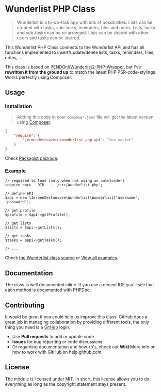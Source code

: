 # Wunderlist PHP Class

> Wunderlist is a to-do-task app with lots of possibilities. Lists can be created with tasks, sub-tasks, reminders, files and notes. Lists, tasks and sub-tasks can be re-arranged. Lists can be shared with other users and tasks can be starred.

This Wunderlist PHP Class connects to the Wunderlist API and has all functions implemented to insert/update/delete lists, tasks, reminders, files, notes, ...

This class is based on [PENDOnl/Wunderlist2-PHP-Wrapper](https://github.com/PENDOnl/Wunderlist2-PHP-Wrapper), but I've **rewritten it from the ground up** to match the latest PHP PSR-code-stylings. Works perfectly using Composer.

## Usage

### Installation

> Adding this code in your `composer.json` file will get the latest version using [Composer](https://getcomposer.org).
``` json
{
    "require": {
        "jeroendesloovere/wunderlist-php-api": "dev-master"
    }
}
```

Check [Packagist package](https://packagist.org/packages/jeroendesloovere/wunderlist-php-api).

### Example
```
// required to load (only when not using an autoloader)
require_once __DIR__ . '/src/Wunderlist.php';

// define API
$api = new \JeroenDesloovere\Wunderlist\Wunderlist('username', 'password');

// get profile
$profile = $api->getProfile();

// get lists
$lists = $api->getLists();

// get tasks
$tasks = $api->getTasks();

// ...
```
Check [the Wunderlist class source](/src/Wunderlist.php) or [View all examples](/examples/example.php).

## Documentation

The class is well documented inline. If you use a decent IDE you'll see that each method is documented with PHPDoc.

## Contributing

It would be great if you could help us improve this class. GitHub does a great job in managing collaboration by providing different tools, the only thing you need is a [GitHub](http://github.com) login.

* Use **Pull requests** to add or update code
* **Issues** for bug reporting or code discussions
* Or regarding documentation and how-to's, check out **Wiki**
More info on how to work with GitHub on help.github.com.

## License

The module is licensed under [MIT](./LICENSE.md). In short, this license allows you to do everything as long as the copyright statement stays present.